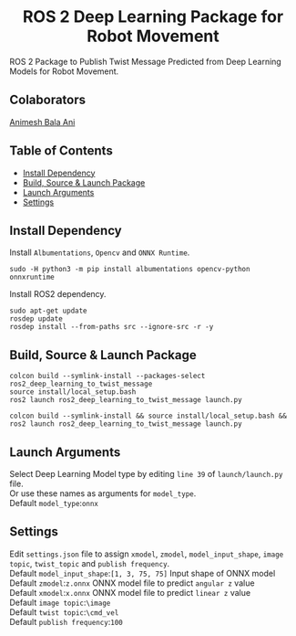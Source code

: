 <p align="center">
  <h1 align="center">ROS 2 Deep Learning Package for Robot Movement</h1>
</p>

ROS 2 Package to Publish Twist Message Predicted from Deep Learning Models for Robot Movement.<br/>

## Colaborators
[Animesh Bala Ani](https://www.linkedin.com/in/ani717/)

## Table of Contents
* [Install Dependency](#install) <br/>
* [Build, Source & Launch Package](#launch) <br/>
* [Launch Arguments](#arg) <br/>
* [Settings](#set) <br/>

## Install Dependency <a name="install"></a>
Install `Albumentations`, `Opencv` and `ONNX Runtime`.<br/>
```
sudo -H python3 -m pip install albumentations opencv-python onnxruntime
```
Install ROS2 dependency.<br/>
```
sudo apt-get update
rosdep update
rosdep install --from-paths src --ignore-src -r -y
```

## Build, Source & Launch Package <a name="launch"></a>
```
colcon build --symlink-install --packages-select ros2_deep_learning_to_twist_message
source install/local_setup.bash
ros2 launch ros2_deep_learning_to_twist_message launch.py
```
```
colcon build --symlink-install && source install/local_setup.bash && ros2 launch ros2_deep_learning_to_twist_message launch.py
```

## Launch Arguments <a name="arg"></a>
Select Deep Learning Model type by editing `line 39` of `launch/launch.py` file.<br/>
Or use these names as arguments for `model_type`.<br/>
Default `model_type`:`onnx`<br/> 

## Settings <a name="set"></a>
Edit `settings.json` file to assign `xmodel`, `zmodel`, `model_input_shape`, `image topic`, `twist_topic` and `publish frequency`.<br/>
Default `model_input_shape`:`[1, 3, 75, 75]` Input shape of ONNX model<br/>
Default `zmodel`:`z.onnx` ONNX model file to predict `angular z` value<br/>
Default `xmodel`:`x.onnx` ONNX model file to predict `linear z` value<br/>
Default `image topic`:`\image`<br/>
Default `twist topic`:`\cmd_vel`<br/> 
Default `publish frequency`:`100`<br/>
